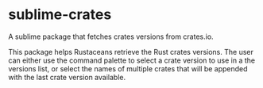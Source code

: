 # sublime-crates

A sublime package that fetches crates versions from crates.io.

This package helps Rustaceans retrieve the Rust crates versions.
The user can either use the command palette to select a crate version to use in a the versions list,
or select the names of multiple crates that will be appended with the last crate version available.

